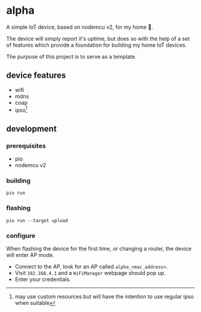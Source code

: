 # alpha

A simple IoT device, based on nodemcu v2, for my home 🏡.

The device will simply report it's uptime, but does so with the help of a set of features which provide a foundation for building my home IoT devices.

The purpose of this project is to serve as a template.

## device features

- wifi
- mdns
- coap
- ipso[^1]

## development

### prerequisites

- pio
- nodemcu v2

### building

```
pio run
```

### flashing

```
pio run --target upload
```

### configure

When flashing the device for the first time, or changing a router, the device will enter AP mode.

- Connect to the AP, look for an AP called `alpha_<mac_address>`.
- Visit `192.168.4.1` and a `WiFiManager` webpage should pop up.
- Enter your credentials.


[^1]: may use custom resources but will have the intention to use regular ipso when suitable

